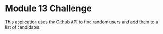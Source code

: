 # Module 13 Challenge

This application uses the Github API to find random users and add them to a list of candidates.
